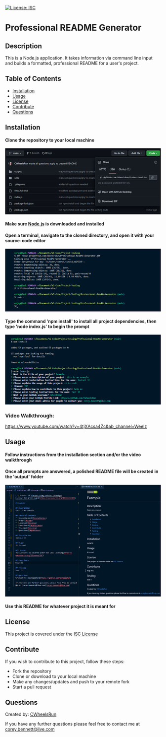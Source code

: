 [![License: ISC](https://img.shields.io/badge/License-ISC-blue.svg)](https://opensource.org/licenses/ISC)

# Professional README Generator

## Description

This is a Node.js application. It takes information via command line input and builds a formatted, professional README for a user's project. 

## Table of Contents

* [Installation](#installation)
* [Usage](#usage)
* [License](#license)
* [Contribute](#contribute)
* [Questions](#questions)

## Installation

#### Clone the repository to your local machine
![Screenshot](./images/readme1.png)
#### Make sure [Node.js](https://nodejs.org/en/download/) is downloaded and installed 
#### Open a terminal, navigate to the cloned directory, and open it with your source-code editor
![Screenshot](./images/readme2.png)
#### Type the command 'npm install' to install all project dependencies, then type 'node index.js' to begin the prompt
![Screenshot](./images/readme3.png)

### Video Walkthrough:

https://www.youtube.com/watch?v=4tjXAcsa4Zc&ab_channel=Weelz

## Usage

#### Follow instructions from the installation section and/or the video walkthrough
#### Once all prompts are answered, a polished README file will be created in the 'output' folder
![Screenshot](./images/readme4.png)
#### Use this README for whatever project it is meant for

## License

This project is covered under the [ISC License](https://opensource.org/licenses/ISC)

## Contribute

If you wish to contribute to this project, follow these steps:

- Fork the repository
- Clone or download to your local machine
- Make any changes/updates and push to your remote fork
- Start a pull request

## Questions

Created by: [CWheelsRun](https://github.com/CWheelsRun)
  
If you have any further questions please feel free to contact me at [corey.bennett@live.com](corey.bennett@live.com)